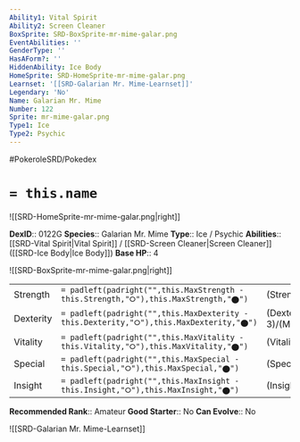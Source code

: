 ```yaml
---
Ability1: Vital Spirit
Ability2: Screen Cleaner
BoxSprite: SRD-BoxSprite-mr-mime-galar.png
EventAbilities: ''
GenderType: ''
HasAForm?: ''
HiddenAbility: Ice Body
HomeSprite: SRD-HomeSprite-mr-mime-galar.png
Learnset: '[[SRD-Galarian Mr. Mime-Learnset]]'
Legendary: 'No'
Name: Galarian Mr. Mime
Number: 122
Sprite: mr-mime-galar.png
Type1: Ice
Type2: Psychic
---
```


#PokeroleSRD/Pokedex

# `= this.name`

![[SRD-HomeSprite-mr-mime-galar.png|right]]

**DexID**:: 0122G
**Species**:: Galarian Mr. Mime
**Type**:: Ice / Psychic
**Abilities**:: [[SRD-Vital Spirit|Vital Spirit]] / [[SRD-Screen Cleaner|Screen Cleaner]] ([[SRD-Ice Body|Ice Body]])
**Base HP**:: 4

![[SRD-BoxSprite-mr-mime-galar.png|right]]

|           |                                                                                        |                                          |
| --------- | -------------------------------------------------------------------------------------- | ---------------------------------------- |
| Strength  | `= padleft(padright("",this.MaxStrength - this.Strength,"⭘"),this.MaxStrength,"⬤")`    | (Strength::2)/(MaxStrength::4)   |
| Dexterity | `= padleft(padright("",this.MaxDexterity - this.Dexterity,"⭘"),this.MaxDexterity,"⬤")` | (Dexterity:: 3)/(MaxDexterity::6) |
| Vitality  | `= padleft(padright("",this.MaxVitality - this.Vitality,"⭘"),this.MaxVitality,"⬤")`    | (Vitality::2)/(MaxVitality::4)   |
| Special   | `= padleft(padright("",this.MaxSpecial - this.Special,"⭘"),this.MaxSpecial,"⬤")`       | (Special::2)/(MaxSpecial::5)     |
| Insight   | `= padleft(padright("",this.MaxInsight - this.Insight,"⭘"),this.MaxInsight,"⬤")`       | (Insight::2)/(MaxInsight::5)     |

**Recommended Rank**:: Amateur
**Good Starter**:: No
**Can Evolve**:: No

![[SRD-Galarian Mr. Mime-Learnset]]